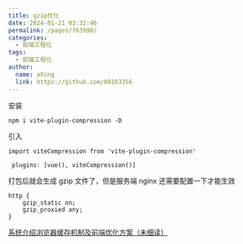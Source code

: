 ```yaml
---
title: gzip优化
date: 2024-01-21 03:32:46
permalink: /pages/f63990/
categories:
  - 前端工程化
tags:
  - 前端工程化
author: 
  name: aXing
  link: https://github.com/08163356
---
```

安装

```
npm i vite-plugin-compression -D
```

引入

```
import viteCompression from 'vite-plugin-compression'
 
 plugins: [vue(), viteCompression()]
```

打包后就会生成 gzip 文件了，但是服务端 nginx 还需要配置一下才能生效

```
http {
    gzip_static on;
    gzip_proxied any;
}
```

[系统介绍浏览器缓存机制及前端优化方案（未细读）](https://juejin.cn/post/7114540697276907551)